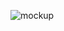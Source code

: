 ![mockup](https://github.com/fununnn/Restaurant_Chain_Mockup_Extension/assets/121601977/a879c858-526a-49ae-adb9-747bed66d042)
